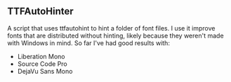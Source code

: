 ## TTFAutoHinter

A script that uses ttfautohint to hint a folder of font files. I use it improve fonts that are distributed without hinting, likely because they weren't made with Windows in mind.
So far I've had good results with:
- Liberation Mono
- Source Code Pro
- DejaVu Sans Mono
